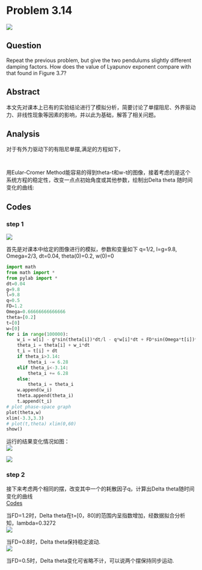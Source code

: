 # Problem 3.14
![](https://github.com/Monotone1997/computationalphysics_N2015301020041/blob/master/Exercise_07/shiyi.jpg)
## Question
Repeat the previous problem, but give the two pendulums slightly different damping factors. How does the value of Lyapunov exponent compare with that found in Figure 3.7?

## Abstract
本文先对课本上已有的实验结论进行了模拟分析，简要讨论了单摆阻尼、外界驱动力、非线性现象等因素的影响，并以此为基础，解答了相关问题。
## Analysis
对于有外力驱动下的有阻尼单摆,满足的方程如下，

<img src="http://latex.codecogs.com/gif.latex?\frac{d^2\theta}{dt^2}=-\frac{g}{l}sin\theta-q\frac{d\theta}{dt}+F_Dsin(\Omega_Dt)" alt="" title="" /> <br/>

<img src="http://latex.codecogs.com/gif.latex?\frac{d\theta}{dt}=\omega" alt="" title="" /> <br/>

用Eular-Cromer Method能容易的得到theta-t和w-t的图像，接着考虑的是这个系统方程的稳定性，改变一点点初始角度或其他参数，绘制出Delta theta 随时间变化的曲线:
<img src="http://latex.codecogs.com/gif.latex?\Delta%20t\approx%20e^{\lambda%20t}" alt="" title="" /> <br/>

## Codes
### step 1
![](https://github.com/Monotone1997/computationalphysics_N2015301020041/blob/master/Exercise_07/t%20theta.jpg)  

首先是对课本中给定的图像进行的模拟，参数和变量如下
q=1/2, l=g=9.8, Omega=2/3, dt=0.04, theta(0)=0.2, w(0)=0
```python
import math
from math import *
from pylab import *
dt=0.04
g=9.8
l=9.8
q=0.5
FD=1.2
Omega=0.66666666666666
theta=[0.2]
t=[0]
w=[0]
for i in range(100000):
	w_i = w[i] - g*sin(theta[i])*dt/l - q*w[i]*dt + FD*sin(Omega*t[i])*dt
	theta_i = theta[i] + w_i*dt
	t_i = t[i] + dt
	if theta_i>3.14:
		theta_i -= 6.28
	elif theta_i<-3.14:
		theta_i += 6.28
	else:
		theta_i = theta_i
	w.append(w_i)
	theta.append(theta_i)
	t.append(t_i)
# plot phase-space graph
plot(theta,w)
xlim(-3.3,3.3)
# plot(t,theta) xlim(0,60)
show()
```
运行的结果变化情况如图：  
![](https://github.com/Monotone1997/computationalphysics_N2015301020041/blob/master/Exercise_07/gif2.gif)  

![](https://github.com/Monotone1997/computationalphysics_N2015301020041/blob/master/Exercise_07/gif1.gif)  

### step 2
接下来考虑两个相同的摆，改变其中一个的耗散因子q，计算出Delta theta随时间变化的曲线  
[Codes](https://github.com/Monotone1997/computationalphysics_N2015301020041/blob/master/Exercise_07/pend.py)  

当FD=1.2时，Delta theta在t=[0，80]的范围内呈指数增加，经数据拟合分析知，lambda=0.3272  
![](https://github.com/Monotone1997/computationalphysics_N2015301020041/blob/master/Exercise_07/delta%20theta.jpg)  

当FD=0.8时，Delta theta保持稳定波动.  
![](https://github.com/Monotone1997/computationalphysics_N2015301020041/blob/master/Exercise_07/delta%20theta%202.jpg)  

当FD=0.5时，Delta theta变化可省略不计，可以说两个摆保持同步运动.

